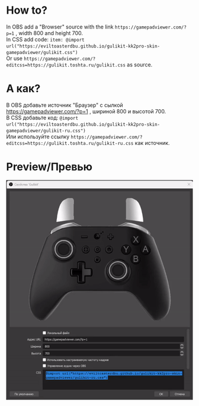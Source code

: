 # How to?
In OBS add a "Browser" source with the link `https://gamepadviewer.com/?p=1` , width 800 and height 700.<br>
In CSS add code: `item: @import url("https://eviltoasterdbu.github.io/gulikit-kk2pro-skin-gamepadviewer/gulikit.css")`<br>
Or use `https://gamepadviewer.com/?editcss=https://gulikit.toshta.ru/gulikit.css` as source.

# А как?
В OBS добавьте источник "Браузер" с сылкой https://gamepadviewer.com/?p=1 , шириной 800 и высотой 700.<br>
В CSS добавьте код: `@import url("https://eviltoasterdbu.github.io/gulikit-kk2pro-skin-gamepadviewer/gulikit-ru.css")`<br>
Или используйте ссылку `https://gamepadviewer.com/?editcss=https://gulikit.toshta.ru/gulikit-ru.css` как источник.

# Preview/Превью
<img src="preview.gif" alt="Preview"/>
